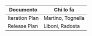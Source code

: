 |Documento|Chi lo fa|
| --- | --- |
|Iteration Plan|Martino, Tognella|
|Release Plan|Liboni, Radosta|
